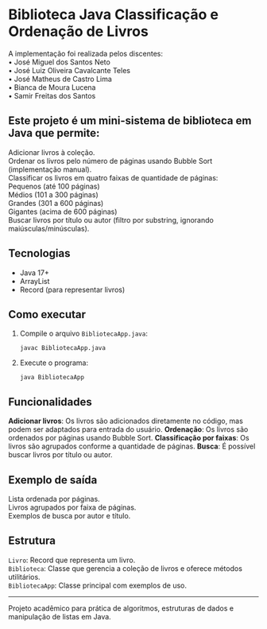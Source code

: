 # Biblioteca Java Classificação e Ordenação de Livros

A implementação foi realizada pelos discentes:<br>
• José Miguel dos Santos Neto<br>
• José Luiz Oliveira Cavalcante Teles<br>
• José Matheus de Castro Lima<br>
• Bianca de Moura Lucena<br>
• Samir Freitas dos Santos<br>

## Este projeto é um mini-sistema de biblioteca em Java que permite:

Adicionar livros à coleção.<br>
Ordenar os livros pelo número de páginas usando Bubble Sort (implementação manual).<br>
Classificar os livros em quatro faixas de quantidade de páginas:<br>
 Pequenos (até 100 páginas)<br>
 Médios (101 a 300 páginas)<br>
 Grandes (301 a 600 páginas)<br>
 Gigantes (acima de 600 páginas)<br>
 Buscar livros por título ou autor (filtro por substring, ignorando maiúsculas/minúsculas).<br>

## Tecnologias

- Java 17+
- ArrayList
- Record (para representar livros)

## Como executar

1. Compile o arquivo `BibliotecaApp.java`:
   ```
   javac BibliotecaApp.java
   ```
2. Execute o programa:
   ```
   java BibliotecaApp
   ```

## Funcionalidades

 **Adicionar livros**: Os livros são adicionados diretamente no código, mas podem ser adaptados para entrada do usuário.
 **Ordenação**: Os livros são ordenados por páginas usando Bubble Sort.
 **Classificação por faixas**: Os livros são agrupados conforme a quantidade de páginas.
 **Busca**: É possível buscar livros por título ou autor.

## Exemplo de saída

 Lista ordenada por páginas.<br>
 Livros agrupados por faixa de páginas.<br>
 Exemplos de busca por autor e título.<br>

## Estrutura

 `Livro`: Record que representa um livro.<br>
 `Biblioteca`: Classe que gerencia a coleção de livros e oferece métodos utilitários.<br>
 `BibliotecaApp`: Classe principal com exemplos de uso.<br>

---

Projeto acadêmico para prática de algoritmos, estruturas de dados e manipulação de listas em Java.
